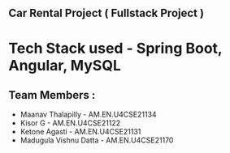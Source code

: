 ## Car Rental Project ( Fullstack Project )
# Tech Stack used - Spring Boot, Angular, MySQL
## Team Members :

- Maanav Thalapilly - AM.EN.U4CSE21134
- Kisor G - AM.EN.U4CSE21122
- Ketone Agasti - AM.EN.U4CSE21131
- Madugula Vishnu Datta - AM.EN.U4CSE21170
